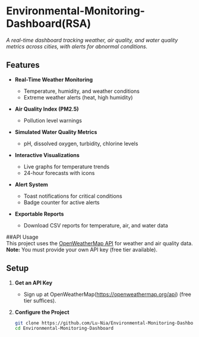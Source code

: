 # Environmental-Monitoring-Dashboard(RSA)

*A real-time dashboard tracking weather, air quality, and water quality metrics across cities, with alerts for abnormal conditions.*  



## Features  

- **Real-Time Weather Monitoring**  
  - Temperature, humidity, and weather conditions  
  - Extreme weather alerts (heat, high humidity)  

- **Air Quality Index (PM2.5)**  
  - Pollution level warnings  

- **Simulated Water Quality Metrics**  
  - pH, dissolved oxygen, turbidity, chlorine levels  

- **Interactive Visualizations**  
  - Live graphs for temperature trends  
  - 24-hour forecasts with icons  

- **Alert System**  
  - Toast notifications for critical conditions  
  - Badge counter for active alerts  

- **Exportable Reports**  
  - Download CSV reports for temperature, air, and water data  

##API Usage  
This project uses the [OpenWeatherMap API](https://openweathermap.org/) for weather and air quality data.  
**Note:** You must provide your own API key (free tier available).  

## Setup  

1. **Get an API Key**  
   - Sign up at OpenWeatherMap(https://openweathermap.org/api) (free tier suffices).  

2. **Configure the Project**  
   ```bash
   git clone https://github.com/Lu-Nia/Environmental-Monitoring-Dashboard.git
   cd Environmental-Monitoring-Dashboard
